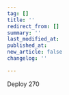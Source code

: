 ```yaml
---
tag: []
title: ''
redirect_from: []
summary: ''
last_modified_at: 
published_at: 
new_article: false
changelog: ''

---
```

Deploy 270